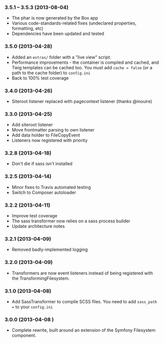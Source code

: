 ### 3.5.1 – 3.5.3 (2013-08-04)

* The phar is now generated by the Box app
* Various code-standards-related fixes (undeclared properties, formatting, etc)
* Dependencies have been updated and tested

### 3.5.0 (2013-04-28)

* Added an `extras/` folder with a "live view" script.
* Performance improvements - the container is compiled and cached, and Twig
  templates can be cached too. You must add `cache = false` (or a path to the
  cache folder) to `config.ini`
* Back to 100% test coverage

### 3.4.0 (2013-04-26)

* Siteroot listener replaced with pagecontext listener (thanks @inouire)

### 3.3.0 (2013-04-25)

* Add siteroot listener
* Move frontmatter parsing to own listener
* Add data holder to FileCopyEvent
* Listeners now registered with priority

### 3.2.8 (2013-04-18)

* Don't die if sass isn't installed

### 3.2.5 (2013-04-14)

* Minor fixes to Travis automated testing
* Switch to Composer autoloader

### 3.2.2 (2013-04-11)

* Improve test coverage
* The sass transformer now relies on a sass process builder
* Update architecture notes

### 3.2.1 (2013-04-09)

* Removed badly-implemented logging

### 3.2.0 (2013-04-09)

* Transformers are now event listeners instead of being registered with the
  TransformingFilesystem.

### 3.1.0 (2013-04-08)

* Add SassTransformer to compile SCSS files. You need to add `sass_path =` to
  your `config.ini`

### 3.0.0 (2013-04-08 )

* Complete rewrite, built around an extension of the Symfony Filesystem
  component.

